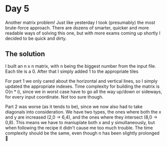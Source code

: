 # Day 5
Another matrix problem! Just like yesterday I took (presumably) the most brute-force approach. There are dozens of smarter, quicker and more readable ways of solving this one, but with more exams coming up shortly I decided to be quick and dirty.

## The solution
I built an n x n matrix, with n being the biggest number from the input file. Each tile is a 0. After that I simply added 1 to the appropriate tiles

For part 1 we only cared about the horizontal and vertical lines, so I simply updated the appropriate indexes. Time complexity for building the matrix is O(n * i), since we in worst case have to go all the way up/down or sideways, for every input coordinate. Not too sure though.

Part 2 was worse (as it tends to be), since we now also had to take diagonals into consideration. We have two types, the ones where both the x and y are increased (2,0 -> 6,4), and the ones where they intersect (8,0 -> 0,8). This means we have to maniuplate both x and y simultaneously, but when following the recipe it didn't cause me too much trouble. The time complexity should be the same, even though n has been slightly prolonged :slightly_smiling_face:
